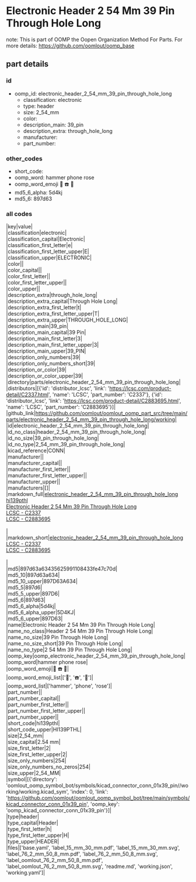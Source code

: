 # Electronic Header 2 54 Mm 39 Pin Through Hole Long  

note: This is part of OOMP the Oopen Organization Method For Parts. For more details: https://github.com/oomlout/oomp_base

##  part details





### id
* oomp_id: electronic_header_2_54_mm_39_pin_through_hole_long
  * classification: electronic
  * type: header
  * size: 2_54_mm
  * color: 
  * description_main: 39_pin
  * description_extra: through_hole_long
  * manufacturer: 
  * part_number: 

### other_codes
* short_code: 
* oomp_word: hammer phone rose
* oomp_word_emoji :hammer: :phone: :rose:
* md5_6_alpha: 5d4kj
* md5_6: 897d63

### all codes 
|key|value|  
|classification|electronic|  
|classification_capital|Electronic|  
|classification_first_letter|e|  
|classification_first_letter_upper|E|  
|classification_upper|ELECTRONIC|  
|color||  
|color_capital||  
|color_first_letter||  
|color_first_letter_upper||  
|color_upper||  
|description_extra|through_hole_long|  
|description_extra_capital|Through Hole Long|  
|description_extra_first_letter|t|  
|description_extra_first_letter_upper|T|  
|description_extra_upper|THROUGH_HOLE_LONG|  
|description_main|39_pin|  
|description_main_capital|39 Pin|  
|description_main_first_letter|3|  
|description_main_first_letter_upper|3|  
|description_main_upper|39_PIN|  
|description_only_numbers|39|  
|description_only_numbers_short|39|  
|description_or_color|39|  
|description_or_color_upper|39|  
|directory|parts/electronic_header_2_54_mm_39_pin_through_hole_long|  
|distributors|[{'id': 'distributor_lcsc', 'link': 'https://lcsc.com/product-detail/C2337.html', 'name': 'LCSC', 'part_number': 'C2337'}, {'id': 'distributor_lcsc', 'link': 'https://lcsc.com/product-detail/C2883695.html', 'name': 'LCSC', 'part_number': 'C2883695'}]|  
|github_link|https://github.com/oomlout/oomlout_oomp_part_src/tree/main/parts/electronic_header_2_54_mm_39_pin_through_hole_long/working|  
|id|electronic_header_2_54_mm_39_pin_through_hole_long|  
|id_no_class|header_2_54_mm_39_pin_through_hole_long|  
|id_no_size|39_pin_through_hole_long|  
|id_no_type|2_54_mm_39_pin_through_hole_long|  
|kicad_reference|CONN|  
|manufacturer||  
|manufacturer_capital||  
|manufacturer_first_letter||  
|manufacturer_first_letter_upper||  
|manufacturer_upper||  
|manufacturers|[]|  
|markdown_full|[electronic_header_2_54_mm_39_pin_through_hole_long](https://github.com/oomlout/oomlout_oomp_part_src/tree/main/parts/electronic_header_2_54_mm_39_pin_through_hole_long/working)<br>[hi139pthl](https://github.com/oomlout/oomlout_oomp_part_src/tree/main/parts/electronic_header_2_54_mm_39_pin_through_hole_long/working)<br>[Electronic Header 2 54 Mm 39 Pin Through Hole Long](https://github.com/oomlout/oomlout_oomp_part_src/tree/main/parts/electronic_header_2_54_mm_39_pin_through_hole_long/working)<br>[LCSC - C2337<br>](https://lcsc.com/product-detail/C2337.html)[LCSC - C2883695<br>](https://lcsc.com/product-detail/C2883695.html)<br>|  
|markdown_short|[electronic_header_2_54_mm_39_pin_through_hole_long](https://github.com/oomlout/oomlout_oomp_part_src/tree/main/parts/electronic_header_2_54_mm_39_pin_through_hole_long/working)<br>[LCSC - C2337<br>](https://lcsc.com/product-detail/C2337.html)[LCSC - C2883695<br>](https://lcsc.com/product-detail/C2883695.html)<br>|  
|md5|897d63a63435625991108433fe47c70d|  
|md5_10|897d63a634|  
|md5_10_upper|897D63A634|  
|md5_5|897d6|  
|md5_5_upper|897D6|  
|md5_6|897d63|  
|md5_6_alpha|5d4kj|  
|md5_6_alpha_upper|5D4KJ|  
|md5_6_upper|897D63|  
|name|Electronic Header 2 54 Mm 39 Pin Through Hole Long|  
|name_no_class|Header 2 54 Mm 39 Pin Through Hole Long|  
|name_no_size|39 Pin Through Hole Long|  
|name_no_size_short|39 Pin Through Hole Long|  
|name_no_type|2 54 Mm 39 Pin Through Hole Long|  
|oomp_key|oomp_electronic_header_2_54_mm_39_pin_through_hole_long|  
|oomp_word|hammer phone rose|  
|oomp_word_emoji|:hammer: :phone: :rose:|  
|oomp_word_emoji_list|[':hammer:', ':phone:', ':rose:']|  
|oomp_word_list|['hammer', 'phone', 'rose']|  
|part_number||  
|part_number_capital||  
|part_number_first_letter||  
|part_number_first_letter_upper||  
|part_number_upper||  
|short_code|hi139pthl|  
|short_code_upper|HI139PTHL|  
|size|2_54_mm|  
|size_capital|2.54 mm|  
|size_first_letter|2|  
|size_first_letter_upper|2|  
|size_only_numbers|254|  
|size_only_numbers_no_zeros|254|  
|size_upper|2_54_MM|  
|symbol|[{'directory': 'oomlout_oomp_symbol_bot/symbols/kicad_connector_conn_01x39_pin//working/working.kicad_sym', 'index': 0, 'link': 'https://github.com/oomlout/oomlout_oomp_symbol_bot/tree/main/symbols/kicad_connector_conn_01x39_pin', 'oomp_key': 'oomp_kicad_connector_conn_01x39_pin'}]|  
|type|header|  
|type_capital|Header|  
|type_first_letter|h|  
|type_first_letter_upper|H|  
|type_upper|HEADER|  
|files|['base.yaml', 'label_15_mm_30_mm.pdf', 'label_15_mm_30_mm.svg', 'label_76_2_mm_50_8_mm.pdf', 'label_76_2_mm_50_8_mm.svg', 'label_oomlout_76_2_mm_50_8_mm.pdf', 'label_oomlout_76_2_mm_50_8_mm.svg', 'readme.md', 'working.json', 'working.yaml']|  
